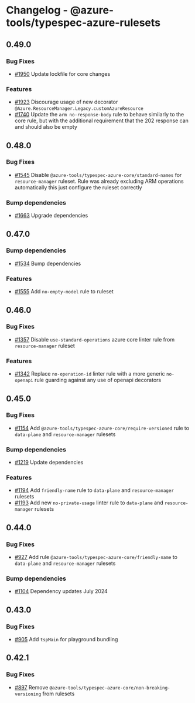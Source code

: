 # Changelog - @azure-tools/typespec-azure-rulesets

## 0.49.0

### Bug Fixes

- [#1950](https://github.com/Azure/typespec-azure/pull/1950) Update lockfile for core changes

### Features

- [#1923](https://github.com/Azure/typespec-azure/pull/1923) Discourage usage of new decorator `@Azure.ResourceManager.Legacy.customAzureResource`
- [#1740](https://github.com/Azure/typespec-azure/pull/1740) Update the `arm no-response-body` rule to behave similarly to the core rule, but with the additional requirement that the 202 response can and should also be empty


## 0.48.0

### Bug Fixes

- [#1545](https://github.com/Azure/typespec-azure/pull/1545) Disable `@azure-tools/typespec-azure-core/standard-names` for `resource-manager` ruleset. Rule was already excluding ARM operations automatically this just configure the ruleset correctly

### Bump dependencies

- [#1663](https://github.com/Azure/typespec-azure/pull/1663) Upgrade dependencies


## 0.47.0

### Bump dependencies

- [#1534](https://github.com/Azure/typespec-azure/pull/1534) Bump dependencies

### Features

- [#1555](https://github.com/Azure/typespec-azure/pull/1555) Add `no-empty-model` rule to ruleset


## 0.46.0

### Bug Fixes

- [#1357](https://github.com/Azure/typespec-azure/pull/1357) Disable `use-standard-operations` azure core linter rule from `resource-manager` ruleset

### Features

- [#1342](https://github.com/Azure/typespec-azure/pull/1342) Replace `no-operation-id` linter rule with a more generic `no-openapi` rule guarding against any use of openapi decorators


## 0.45.0

### Bug Fixes

- [#1154](https://github.com/Azure/typespec-azure/pull/1154) Add `@azure-tools/typespec-azure-core/require-versioned` rule to `data-plane` and `resource-manager` rulesets

### Bump dependencies

- [#1219](https://github.com/Azure/typespec-azure/pull/1219) Update dependencies

### Features

- [#1194](https://github.com/Azure/typespec-azure/pull/1194) Add `friendly-name` rule to `data-plane` and `resource-manager` rulesets
- [#1193](https://github.com/Azure/typespec-azure/pull/1193) Add new `no-private-usage` linter rule to `data-plane` and `resource-manager` rulesets


## 0.44.0

### Bug Fixes

- [#927](https://github.com/Azure/typespec-azure/pull/927) Add rule `@azure-tools/typespec-azure-core/friendly-name` to `data-plane` and `resource-manager` rulesets

### Bump dependencies

- [#1104](https://github.com/Azure/typespec-azure/pull/1104) Dependency updates July 2024


## 0.43.0

### Bug Fixes

- [#905](https://github.com/Azure/typespec-azure/pull/905) Add `tspMain` for playground bundling




## 0.42.1

### Bug Fixes

- [#897](https://github.com/Azure/typespec-azure/pull/897) Remove `@azure-tools/typespec-azure-core/non-breaking-versioning` from rulesets

